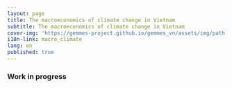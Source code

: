 ```yaml
---
layout: page
title: The macroeconomics of climate change in Vietnam
subtitle: The macroeconomics of climate change in Vietnam
cover-img: 'https://gemmes-project.github.io/gemmes_vn/assets/img/path.jpg'
i18n-link: macro_climate
lang: en
published: true
---
```


### Work in progress